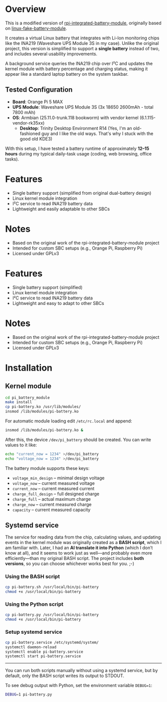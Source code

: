 # Overview
This is a modified version of [rpi-integrated-battery-module](https://github.com/a8ksh4/rpi-integrated-battery-module), originally based on [linux-fake-battery-module](https://github.com/hoelzro/linux-fake-battery-module).

It creates a virtual Linux battery that integrates with Li-Ion monitoring chips like the INA219 (Waveshare UPS Module 3S in my case). Unlike the original project, this version is simplified to support a **single battery** instead of two, and includes several usability improvements.

A background service queries the INA219 chip over I²C and updates the kernel module with battery percentage and charging status, making it appear like a standard laptop battery on the system taskbar.

## Tested Configuration
- **Board**: Orange Pi 5 MAX  
- **UPS Module**: Waveshare UPS Module 3S (3x 18650 2600mAh - total 7800 mAh)
- **OS**: Armbian (25.11.0-trunk.118 bookworm) with vendor kernel (6.1.115-vendor-rk35xx)
  - **Desktop**: Trinity Desktop Environment R14 (Yes, I'm an old-fashioned guy and I like the old ways. That's why I stuck with the good old KDE3)

With this setup, I have tested a battery runtime of approximately **12–15 hours** during my typical daily-task usage (coding, web browsing, office tasks).

# Features
- Single battery support (simplified from original dual-battery design)
- Linux kernel module integration  
- I²C service to read INA219 battery data
- Lightweight and easily adaptable to other SBCs

# Notes
- Based on the original work of the rpi-integrated-battery-module project
- Intended for custom SBC setups (e.g., Orange Pi, Raspberry Pi)
- Licensed under GPLv3

# Features

- Single battery support (simplified)  
- Linux kernel module integration  
- I²C service to read INA219 battery data  
- Lightweight and easy to adapt to other SBCs  

# Notes

- Based on the original work of the rpi-integrated-battery-module project  
- Intended for custom SBC setups (e.g., Orange Pi, Raspberry Pi)  
- Licensed under GPLv3  

# Installation

## Kernel module

```bash
cd pi_battery_module  
make install  
cp pi-battery.ko /usr/lib/modules/
insmod /lib/modules/pi-battery.ko
```

For automatic module loading edit `/etc/rc.local` and append:

```bash
insmod /lib/modules/pi-battery.ko &
```

After this, the device `/dev/pi_battery` should be created. You can write values to it like:

```bash
echo "current_now = 1234" >/dev/pi_battery  
echo "voltage_now = 1234" >/dev/pi_battery  
```

The battery module supports these keys:

- `voltage_min_design` – minimal design voltage  
- `voltage_now` – current measured voltage  
- `current_now` – current measured current  
- `charge_full_design` – full designed charge  
- `charge_full` – actual maximum charge  
- `charge_now` – current measured charge  
- `capacity` – current measured capacity  

## Systemd service

The service for reading data from the chip, calculating values, and updating events in the kernel module was originally created as a **BASH script**, which I am familiar with. Later, I had an **AI translate it into Python** (which I don’t know at all), and it seems to work just as well—and probably even more efficiently—than my original BASH script. The project includes **both versions**, so you can choose whichever works best for you. ;-)

### Using the BASH script

```bash
cp pi-battery.sh /usr/local/bin/pi-battery  
chmod +x /usr/local/bin/pi-battery  
```

### Using the Python script

```bash
cp pi-battery.py /usr/local/bin/pi-battery  
chmod +x /usr/local/bin/pi-battery  
```

### Setup systemd service

```bash
cp pi-battery.service /etc/systemd/system/  
systemctl daemon-reload  
systemctl enable pi-battery.service  
systemctl start pi-battery.service
```

----

You can run both scripts manually without using a systemd service, but by default, only the BASH script writes its output to STDOUT.

To see debug output with Python, set the environment variable `DEBUG=1`:

```bash
DEBUG=1 pi-battery.py  
```

